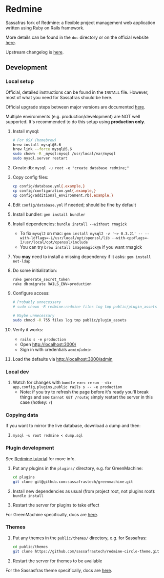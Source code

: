 # Redmine

Sassafras fork of Redmine: a flexible project management web application written using Ruby on Rails framework.

More details can be found in the `doc` directory or on the official website [here](http://www.redmine.org).

Upstream changelog is [here](http://www.redmine.org/projects/redmine/wiki/changelog).

## Development

### Local setup

Official, detailed instructions can be found in the `INSTALL` file. However, most of what you need for Sassafras should be here.

Official upgrade steps between major versions are documented [here](https://www.redmine.org/projects/redmine/wiki/RedmineUpgrade).

Multiple environments (e.g. production/development) are NOT well supported. It's recommended to do this setup using **production only**.

1. Install mysql:

    ```bash
    # For OSX (homebrew)
    brew install mysql@5.6
    brew link --force mysql@5.6
    sudo chown -R _mysql:mysql /usr/local/var/mysql
    sudo mysql.server restart
    ```

1. Create db: `mysql -u root -e "create database redmine;"`

1. Copy config files:

    ```bash
    cp config/database.yml{.example,}
    cp config/configuration.yml{.example,}
    cp config/additional_environment.rb{.example,}
    ```

1. Edit `config/database.yml` if needed; should be fine by default

1. Install bundler: `gem install bundler`

1. Install dependencies: `bundle install --without rmagick`

    - To fix `mysql2` on mac: `gem install mysql2 -v '~> 0.3.21' -- --with-ldflags=-L/usr/local/opt/openssl/lib --with-cppflags=-I/usr/local/opt/openssl/include`
    - You can try `brew install imagemagick@6` if you want rmagick

1. You **may** need to install a missing dependency if it asks: `gem install net-ldap`

1. Do some initialization:

    ```bash
    rake generate_secret_token
    rake db:migrate RAILS_ENV=production
    ```

1. Configure access:

    ```bash
    # Probably unnecessary
    # sudo chown -R redmine:redmine files log tmp public/plugin_assets

    # Maybe unnecessary
    sudo chmod -R 755 files log tmp public/plugin_assets
    ```

1. Verify it works:

    - `rails s -e production`
    - Open <http://localhost:3000/>
    - Sign in with credentials `admin`/`admin`

1. Load the defaults via <http://localhost:3000/admin>

### Local dev

1. Watch for changes with `bundle exec rerun --dir app,config,plugins,public rails s -- -e production`
    - Note: if you try to refresh the page before it's ready you'll break things and see `Cannot GET /route`; simply restart the server in this case (hotkey: `r`)

### Copying data

If you want to mirror the live database, download a dump and then:

1. `mysql -u root redmine < dump.sql`

### Plugin development

See [Redmine tutorial](http://www.redmine.org/projects/redmine/wiki/Plugin_Tutorial) for more info.

1. Put any plugins in the `plugins/` directory, e.g. for GreenMachine:

    ```bash
    cd plugins
    git clone git@github.com:sassafrastech/greenmachine.git
    ```

1. Install new dependencies as usual (from project root, not plugins root): `bundle install`

1. Restart the server for plugins to take effect

For GreenMachine specifically, docs are [here](https://github.com/sassafrastech/greenmachine).

### Themes

1. Put any themes in the `public/themes/` directory, e.g. for Sassafras:

    ```bash
    cd public/themes
    git clone https://github.com/sassafrastech/redmine-circle-theme.git sassafras
    ```

1. Restart the server for themes to be available

For the Sassasfras theme specifically, docs are [here](https://github.com/sassafrastech/redmine-circle-theme).
